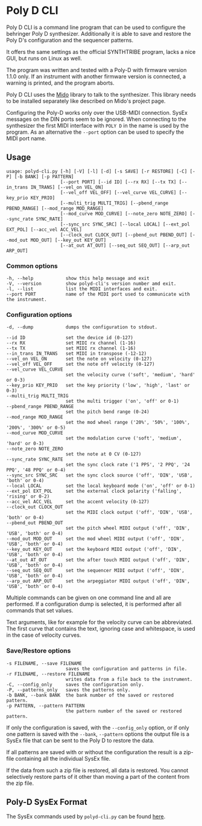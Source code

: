 # Poly D CLI

Poly D CLI is a command line program that can be used to configure the behringer Poly D synthesizer. Additionally it is able to save and restore the Poly D's configuration and the sequencer patterns.

It offers the same settings as the official SYNTHTRIBE program, lacks a nice GUI, but runs on Linux as well.

The program was written and tested with a Poly-D with firmware version 1.1.0 only. If an instrument with another firmware version is connected, a warning is printed, and the program aborts.

Poly D CLI uses the [Mido](https://github.com/mido/mido) library to talk to the synthesizer. This library needs to be installed separately like described on Mido's project page.

Configuring the Poly-D works only over the USB-MIDI connection. SysEx messages on the DIN ports seem to be ignored. When connecting to the synthesizer the first MIDI interface with `POLY D` in the name is used by the program. As an alternative  the `--port` option can be used to specify the MIDI port name.

## Usage

    usage: polyd-cli.py [-h] [-V] [-l] [-d] [-s SAVE] [-r RESTORE] [-C] [-P] [-b BANK] [-p PATTERN]
                        [--port PORT] [--id ID] [--rx RX] [--tx TX] [--in_trans IN_TRANS] [--vel_on VEL_ON]
                        [--vel_off VEL_OFF] [--vel_curve VEL_CURVE] [--key_prio KEY_PRIO]
                        [--multi_trig MULTI_TRIG] [--pbend_range PBEND_RANGE] [--mod_range MOD_RANGE]
                        [--mod_curve MOD_CURVE] [--note_zero NOTE_ZERO] [--sync_rate SYNC_RATE]
                        [--sync_src SYNC_SRC] [--local LOCAL] [--ext_pol EXT_POL] [--acc_vel ACC_VEL]
                        [--clock_out CLOCK_OUT] [--pbend_out PBEND_OUT] [--mod_out MOD_OUT] [--key_out KEY_OUT]
                        [--at_out AT_OUT] [--seq_out SEQ_OUT] [--arp_out ARP_OUT]

### Common options

    -h, --help            show this help message and exit
    -V, --version         show polyd-cli's version number amd exit.
    -l, --list            list the MIDI interfaces and exit.
    --port PORT           name of the MIDI port used to communicate with the instrument.

### Configuration options

    -d, --dump            dumps the configuration to stdout.

    --id ID               set the device id (0-127)
    --rx RX               set MIDI rx channel (1-16)
    --tx TX               set MIDI rx channel (1-16)
    --in_trans IN_TRANS   set MIDI in transpose (-12-12)
    --vel_on VEL_ON       set the note on velocity (0-127)
    --vel_off VEL_OFF     set the note off velocity (0-127)
    --vel_curve VEL_CURVE
                          set the velocity curve ('soft', 'medium', 'hard' or 0-3)
    --key_prio KEY_PRIO   set the key priority ('low', 'high', 'last' or 0-3)
    --multi_trig MULTI_TRIG
                          set the multi trigger ('on', 'off' or 0-1)
    --pbend_range PBEND_RANGE
                          set the pitch bend range (0-24)
    --mod_range MOD_RANGE
                          set the mod wheel range ('20%', '50%', '100%', '200%', '300%' or 0-5)
    --mod_curve MOD_CURVE
                          set the modulation curve ('soft', 'medium', 'hard' or 0-3)
    --note_zero NOTE_ZERO
                          set the note at 0 CV (0-127)
    --sync_rate SYNC_RATE
                          set the sync clock rate ('1 PPS', '2 PPQ', '24 PPQ', '48 PPQ' or 0-4)
    --sync_src SYNC_SRC   set the sync clock source ('off', 'DIN', 'USB', 'both' or 0-4)
    --local LOCAL         set the local keyboard mode ('on', 'off' or 0-1)
    --ext_pol EXT_POL     set the external clock polarity ('falling', 'rising' or 0-2)
    --acc_vel ACC_VEL     set the accent velocity (0-127)
    --clock_out CLOCK_OUT
                          set the MIDI clock output ('off', 'DIN', 'USB', 'both' or 0-4)
    --pbend_out PBEND_OUT
                          set the pitch wheel MIDI output ('off', 'DIN', 'USB', 'both' or 0-4)
    --mod_out MOD_OUT     set the mod wheel MIDI output ('off', 'DIN', 'USB', 'both' or 0-4)
    --key_out KEY_OUT     set the keyboard MIDI output ('off', 'DIN', 'USB', 'both' or 0-4)
    --at_out AT_OUT       set the after touch MIDI output ('off', 'DIN', 'USB', 'both' or 0-4)
    --seq_out SEQ_OUT     set the sequencer MIDI output ('off', 'DIN', 'USB', 'both' or 0-4)
    --arp_out ARP_OUT     set the arpeggiator MIDI output ('off', 'DIN', 'USB', 'both' or 0-4)

Multiple commands can be given on one command line and all are performed. If a configuration dump is selected, it is performed after all commands that set values.

Text arguments, like for example for the velocity curve can be abbreviated. The first curve that contains the text, ignoring case and whitespace, is used in the case of velocity curves. 

### Save/Restore options

    -s FILENAME, --save FILENAME
                          saves the configuration and patterns in file.
    -r FILENAME, --restore FILENAME
                          writes data from a file back to the instrument.
    -C, --config_only     saves the configuration only.
    -P, --patterns_only   saves the patterns only.
    -b BANK, --bank BANK  the bank number of the saved or restored pattern.
    -p PATTERN, --pattern PATTERN
                          the pattern number of the saved or restored pattern.

If only the configuration is saved, with the `--config_only` option, or if only one pattern is saved with the `--bank`, `--pattern` options the output file is a SysEx file that can be sent to the Poly D to restore the data.

If all patterns are saved with or without the configuration the result is a zip-file containing all the individual SysEx file.

If the data from such a zip file is restored, all data is restored. You cannot selectively restore parts of it other than moving a part of the content from the zip file.

## Poly-D SysEx Format

The SysEx commands used by `polyd-cli.py` can be found [here](polyd-sysex.md).
